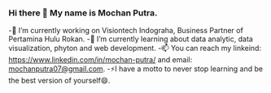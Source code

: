 ### Hi there 👋 My name is Mochan Putra.
 
-🔭 I’m currently working on Visiontech Indograha, Business Partner of Pertamina Hulu Rokan. 
-🌱 I’m currently learning about data analytic, data visualization, phyton and web development. 
-📫 You can reach my linkeind: https://www.linkedin.com/in/mochan-putra/ and email: mochanputra07@gmail.com. 
-⚡I have a motto to never stop learning and be the best version of yourself😄.
<!--
**mochanputrah/mochanputrah** is a ✨ _special_ ✨ repository because its `README.md` (this file) appears on your GitHub profile.

Here are some ideas to get you started:

- 🔭 I’m currently working on ...
- 🌱 I’m currently learning ...
- 👯 I’m looking to collaborate on ...
- 🤔 I’m looking for help with ...
- 💬 Ask me about ...
- 📫 How to reach me: ...
- 😄 Pronouns: ...
- ⚡ Fun fact: ...
-->

